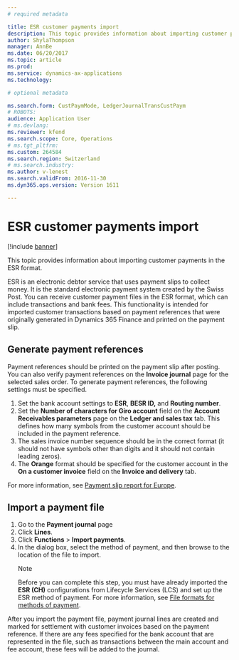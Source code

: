 ```yaml
---
# required metadata

title: ESR customer payments import
description: This topic provides information about importing customer payments in the ESR format.
author: ShylaThompson
manager: AnnBe
ms.date: 06/20/2017
ms.topic: article
ms.prod: 
ms.service: dynamics-ax-applications
ms.technology: 

# optional metadata

ms.search.form: CustPaymMode, LedgerJournalTransCustPaym
# ROBOTS: 
audience: Application User
# ms.devlang: 
ms.reviewer: kfend
ms.search.scope: Core, Operations
# ms.tgt_pltfrm: 
ms.custom: 264584
ms.search.region: Switzerland
# ms.search.industry: 
ms.author: v-lenest
ms.search.validFrom: 2016-11-30
ms.dyn365.ops.version: Version 1611

---
```


# ESR customer payments import

[!include [banner](../includes/banner.md)]

This topic provides information about importing customer payments in the ESR format.

ESR is an electronic debtor service that uses payment slips to collect money. It is the standard electronic payment system created by the Swiss Post. You can receive customer payment files in the ESR format, which can include transactions and bank fees. This functionality is intended for imported customer transactions based on payment references that were originally generated in Dynamics 365 Finance and printed on the payment slip.

## Generate payment references
Payment references should be printed on the payment slip after posting. You can also verify payment references on the **Invoice journal** page for the selected sales order. To generate payment references, the following settings must be specified.

1.  Set the bank account settings to **ESR**, **BESR ID,** and **Routing number**.
2.  Set the **Number of characters for Giro account** field on the **Account Receivables parameters** page on the **Ledger and sales tax** tab. This defines how many symbols from the customer account should be included in the payment reference.
3.  The sales invoice number sequence should be in the correct format (it should not have symbols other than digits and it should not contain leading zeros).
4.  The **Orange** format should be specified for the customer account in the **On a customer invoice** field on the **Invoice and delivery** tab.

For more information, see [Payment slip report for Europe](emea-eur-payment-slip-report-giro.md).

## Import a payment file
1. Go to the **Payment journal** page
2. Click **Lines**.
3. Click **Functions** &gt; **Import payments**.
4. In the dialog box, select the method of payment, and then browse to the location of the file to import. 
   > [!NOTE]
   >  Before you can complete this step, you must have already imported the **ESR (CH)** configurations from Lifecycle Services (LCS) and set up the ESR method of payment. For more information, see [File formats for methods of payment](emea-select-file-formats-for-the-method-of-payments.md).

After you import the payment file, payment journal lines are created and marked for settlement with customer invoices based on the payment reference. If there are any fees specified for the bank account that are represented in the file, such as transactions between the main account and fee account, these fees will be added to the journal.



